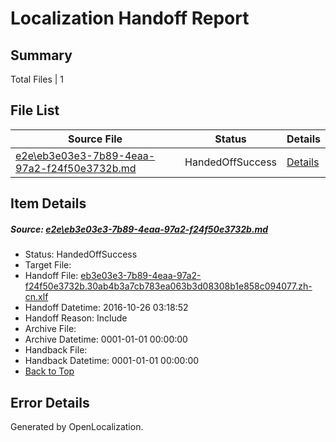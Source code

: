 # <a name='report-top'></a> Localization Handoff Report

## Summary
 Total Files | 1

## File List
 Source File | Status | Details 
 ----------- | ------ | ------- 
 [e2e\eb3e03e3-7b89-4eaa-97a2-f24f50e3732b.md](https://github.com/OpenLocalizationTestOrg/ol-test0/blob/5bb4d10e7115b8f99163019be38903582a433c8c/e2e/eb3e03e3-7b89-4eaa-97a2-f24f50e3732b.md) | HandedOffSuccess | [Details](#e055935e775312f389037a926d193506e571a1d11)

## Item Details
##### <a name='e055935e775312f389037a926d193506e571a1d11'></a> Source: [e2e\eb3e03e3-7b89-4eaa-97a2-f24f50e3732b.md](https://github.com/OpenLocalizationTestOrg/ol-test0/blob/5bb4d10e7115b8f99163019be38903582a433c8c/e2e/eb3e03e3-7b89-4eaa-97a2-f24f50e3732b.md)
* Status: HandedOffSuccess
* Target File: 
* Handoff File: [eb3e03e3-7b89-4eaa-97a2-f24f50e3732b.30ab4b3a7cb783ea063b3d08308b1e858c094077.zh-cn.xlf](https://github.com/OpenLocalizationTestOrg/ol-test0-handoff/blob/1bb61ee6b4a997b85547b144e1b8a844826e6632/ol-handoff/OpenLocalizationTestOrg/ol-test0-zhcn/shujia/ht/eb3e03e3-7b89-4eaa-97a2-f24f50e3732b.30ab4b3a7cb783ea063b3d08308b1e858c094077.zh-cn.xlf)
* Handoff Datetime: 2016-10-26 03:18:52
* Handoff Reason: Include
* Archive File: 
* Archive Datetime: 0001-01-01 00:00:00
* Handback File: 
* Handback Datetime: 0001-01-01 00:00:00
* [Back to Top](#report-top)


## Error Details

Generated by OpenLocalization.
